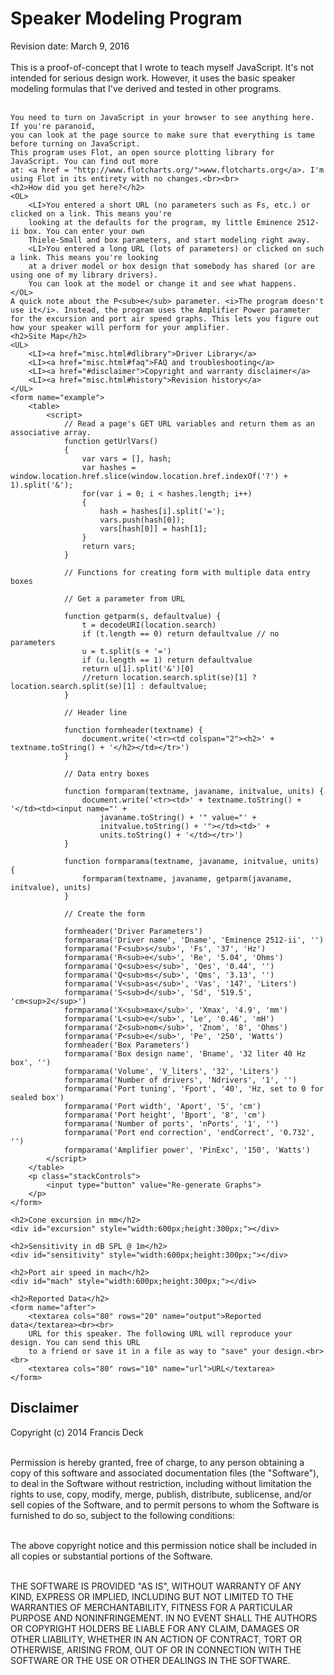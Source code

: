 <script language="javascript" type="text/javascript" src="flot/jquery.js"></script>
<script language="javascript" type="text/javascript" src="flot/jquery.flot.js"></script>

<body>
    <h1>Speaker Modeling Program</h1>
	Revision date: March 9, 2016<br>
	<br>
	This is a proof-of-concept that I wrote to teach myself JavaScript. It's not intended for 
	serious design work. However, it uses the basic speaker modeling formulas that I've derived
	and tested in other programs.<br><br>
	
	You need to turn on JavaScript in your browser to see anything here. If you're paranoid, 
	you can look at the page source to make sure that everything is tame before turning on JavaScript. 
	This program uses Flot, an open source plotting library for JavaScript. You can find out more 
	at: <a href = "http://www.flotcharts.org/">www.flotcharts.org</a>. I'm using Flot in its entirety with no changes.<br><br>
	<h2>How did you get here?</h2>
	<OL>
		<LI>You entered a short URL (no parameters such as Fs, etc.) or clicked on a link. This means you're 
		looking at the defaults for	the program, my little Eminence 2512-ii box. You can enter your own 
		Thiele-Small and box parameters, and start modeling right away.
		<LI>You entered a long URL (lots of parameters) or clicked on such a link. This means you're looking
		at a driver model or box design that somebody has shared (or are using one of my library drivers).
		You can look at the model or change it and see what happens.
	</OL>
	A quick note about the P<sub>e</sub> parameter. <i>The program doesn't use it</i>. Instead, the program uses the Amplifier Power parameter for the excursion and port air speed graphs. This lets you figure out how your speaker will perform for your amplifier.
	<h2>Site Map</h2>
	<UL>
		<LI><a href="misc.html#dlibrary">Driver Library</a>
		<LI><a href="misc.html#faq">FAQ and troubleshooting</a>
		<LI><a href="#disclaimer">Copyright and warranty disclaimer</a>
		<LI><a href="misc.html#history">Revision history</a>
	</UL>
    <form name="example">
		<table>
			<script>
				// Read a page's GET URL variables and return them as an associative array.
				function getUrlVars()
				{
					var vars = [], hash;
					var hashes = window.location.href.slice(window.location.href.indexOf('?') + 1).split('&');
					for(var i = 0; i < hashes.length; i++)
					{
						hash = hashes[i].split('=');
						vars.push(hash[0]);
						vars[hash[0]] = hash[1];
					}
					return vars;
				}
				
				// Functions for creating form with multiple data entry boxes
				
				// Get a parameter from URL
				
				function getparm(s, defaultvalue) {
					t = decodeURI(location.search)
					if (t.length == 0) return defaultvalue // no parameters
					u = t.split(s + '=')
					if (u.length == 1) return defaultvalue
					return u[1].split('&')[0]
					//return location.search.split(se)[1] ? location.search.split(se)[1] : defaultvalue;
				}
				
				// Header line
				
				function formheader(textname) {
					document.write('<tr><td colspan="2"><h2>' + textname.toString() + '</h2></td></tr>')
				}
				
				// Data entry boxes
				
				function formparam(textname, javaname, initvalue, units) {
					document.write('<tr><td>' + textname.toString() + '</td><td><input name="' + 
						javaname.toString() + '" value="' + 
						initvalue.toString() + '"></td><td>' +
						units.toString() + '</td></tr>')
				}
				
				function formparama(textname, javaname, initvalue, units) {
					formparam(textname, javaname, getparm(javaname, initvalue), units)
				}
				
				// Create the form
				
				formheader('Driver Parameters')
				formparama('Driver name', 'Dname', 'Eminence 2512-ii', '')
				formparama('F<sub>s</sub>', 'Fs', '37', 'Hz')
				formparama('R<sub>e</sub>', 'Re', '5.04', 'Ohms')
				formparama('Q<sub>es</sub>', 'Qes', '0.44', '')
				formparama('Q<sub>ms</sub>', 'Qms', '3.13', '')
				formparama('V<sub>as</sub>', 'Vas', '147', 'Liters')
				formparama('S<sub>d</sub>', 'Sd', '519.5', 'cm<sup>2</sup>')
				formparama('X<sub>max</sub>', 'Xmax', '4.9', 'mm')
				formparama('L<sub>e</sub>', 'Le', '0.46', 'mH')
				formparama('Z<sub>nom</sub>', 'Znom', '8', 'Ohms')
				formparama('P<sub>e</sub>', 'Pe', '250', 'Watts')
				formheader('Box Parameters')
				formparama('Box design name', 'Bname', '32 liter 40 Hz box', '')
				formparama('Volume', 'V_liters', '32', 'Liters')
				formparama('Number of drivers', 'Ndrivers', '1', '')
				formparama('Port tuning', 'Fport', '40', 'Hz, set to 0 for sealed box')
				formparama('Port width', 'Aport', '5', 'cm')
				formparama('Port height', 'Bport', '8', 'cm')
				formparama('Number of ports', 'nPorts', '1', '')
				formparama('Port end correction', 'endCorrect', '0.732', '')
				formparama('Amplifier power', 'PinExc', '150', 'Watts')
			</script>
		</table>
		<p class="stackControls">
			<input type="button" value="Re-generate Graphs">
		</p>
	</form>
    
    <h2>Cone excursion in mm</h2>
    <div id="excursion" style="width:600px;height:300px;"></div>
	
    <h2>Sensitivity in dB SPL @ 1m</h2>
    <div id="sensitivity" style="width:600px;height:300px;"></div>
	
    <h2>Port air speed in mach</h2>
    <div id="mach" style="width:600px;height:300px;"></div>
	
    <h2>Reported Data</h2>
	<form name="after">
		<textarea cols="80" rows="20" name="output">Reported data</textarea><br><br>
		URL for this speaker. The following URL will reproduce your design. You can send this URL
		to a friend or save it in a file as way to "save" your design.<br><br>
		<textarea cols="80" rows="10" name="url">URL</textarea>
	</form>

<script type="text/javascript">
	
	// general purpose print to output form
	
	function dprint(s, v)
	{
		ts = document.forms['after'].output.value;
		ts += s + v + '\n';
		document.forms['after'].output.value = ts;
		return v
	}
	
	// get value from data entry form with echo to output form for debugging
	
	function dprinty(javaname) {
		v = document.forms['example'][javaname].value
		ts = document.forms['after'].url.value
		ts += javaname + '=' + encodeURI(v) + '&'
		document.forms['after'].url.value = ts
		return dprint(javaname + " = ", parseFloat(v))
	}
	
	function dprints(javaname) {
		v = document.forms['example'][javaname].value
		ts = document.forms['after'].url.value
		ts += javaname + '=' + encodeURI(v) + '&'
		document.forms['after'].url.value = ts
		return dprint(javaname + " = ", v)
	}

	// System parameters, OK to change

	PinSens = dprint("Power input for sensitivity graph = ", 1.0);
	Dist = dprint("Distance for SPL graph = ", 1.0);

	// Physical constants in SI units

	Patm = dprint("Atmospheric pressure = ", 101300);
	b = dprint("Adiabatic constant = ", 1.4);
	bpatm = dprint("bpatm = ", b*Patm);
	rho = dprint("Density of air = ", 1.18);
	c = dprint("Speed of sound = ", 345);
	splref = dprint("SPL reference = ", 2e-5);

	// Get stuff
	
	function getstuff()
	{
		document.forms['after'].output.value = '';
		document.forms['after'].url.value = window.location.href.split('?')[0] + '?';
		
		dprint('Input parameters in user units', '')
		dprints('Dname')
		Fs = dprinty('Fs')
		Re = dprinty('Re')
		Qes = dprinty('Qes')
		Qms = dprinty('Qms')
		Vas_liters = dprinty('Vas')
		Sd_cm2 = dprinty('Sd')
		Xmax_mm = dprinty('Xmax')
		Le_mH = dprinty('Le')
		Znom = dprinty('Znom')
		Pe = dprinty('Pe')
		dprints('Bname')
		V_liters = dprinty('V_liters')
		Ndrivers = dprinty('Ndrivers')
		Fport = dprinty('Fport')
		Aport_cm = dprinty('Aport')
		Bport_cm = dprinty('Bport')
		nPorts = dprinty('nPorts')
		endCorrect = dprinty('endCorrect')
		PinExc = dprinty('PinExc')
		
		dprint('Parameters in SI units', '')

		Vas = dprint("Vas = ", Vas_liters*0.001)
		Sd = dprint("Sd = ", Sd_cm2*0.0001)
		Xmax = dprint("Xmax = ", Xmax_mm*0.001)
		Le = dprint("Le = ", Le_mH*0.001)
		Vbox = dprint("Vbox = ", V_liters*0.001)
		Aport = dprint("Aport = ", Aport_cm*0.01)
		Bport = dprint("Bport = ", Bport_cm*0.01)
		Sport = dprint("Sport = ", Aport*Bport*nPorts)
		
		if (Aport < Bport) Rport = dprint("Rport = ", Aport/2)
		else Rport = dprint("Rport = ", Bport/2)

		dprint ('Computed electromechanical parameters in SI units', '')

		ws = dprint("ws, Fs in angular units = ", Fs*2*Math.PI)
		wport = dprint("wport, Fport in angular units = ", Fport*2*Math.PI)
		wp2 = dprint("wport^2 = ", Math.pow(wport,2))
		Km = dprint("Km, spring constant of driver in N/m = ", bpatm*Math.pow(Sd,2)/Vas)
		Rm = dprint("Rm, mechanical damping factor of driver in N s/m = ", Km/Qms/ws)
		Mm = dprint("Mm, mass of driver in kg = ", Km/Math.pow(ws,2))
		BL = dprint("BL, field-length product in Telsa = ", Math.sqrt(Re*Km/Qes/ws))
		Kbox = dprint("Kbox, spring constant of cone pushing box air in N/m = ", Math.pow(Sd,2)*bpatm*Ndrivers/Vbox)
		VinSens = dprint("VinSens, input voltage amplitude for sensitivity graph in V = ", Math.sqrt(PinSens/Ndrivers*Znom))
		VinExc = dprint("VinExc, input voltage amplitude for excursion graph in V = ", Math.sqrt(2*PinExc/Ndrivers*Znom))
		BL2 = dprint("BL^2, square of BL = ", Math.pow(BL,2))
		lport = dprint("lport, length of port in m = ", Sport*bpatm/rho/Vbox/wp2 - Rport*2*endCorrect)
		Lport_cm = dprint("lport, length of port in cm = ", lport*100)
	}

	// Compute excursion for 1 V input signal
	   
	function xexcur(f)
	{
		// angular frequency
		
		w = f*2*Math.PI;
		
		// handle special case if w = wport, to avoid zero divide
		
		if (Math.abs(w - wport) < 0.001) 
		{
			w = w + 0.0001;
		}
		w2 = Math.pow(w,2);
		
		// port factor
		
		pf = w2/(w2 - wp2);
		
		// real part of excursion, generated by computer algebra program
		
		xre = (-Re*(Mm*w2-Kbox*pf-Km)-Le*Rm*w2)*BL
			/(Math.pow(w*BL2-Le*w*(Mm*w2-Kbox*pf-Km)+Re*Rm*w,2)
			+Math.pow(-Re*(Mm*w2-Kbox*pf-Km)-Le*Rm*w2,2));
			
		// imaginary part of excursion, generated by computer algebra program
		
		xim = BL*(-w*BL2+Le*w*(Mm*w2-Kbox*pf-Km)-Re*Rm*w)
			/(Math.pow(w*BL2-Le*w*(Mm*w2-Kbox*pf-Km)+Re*Rm*w,2)
			+Math.pow(-Re*(Mm*w2-Kbox*pf-Km)-Le*Rm*w2,2));
			
		// absolute value of excursion
		
		xabs = Math.sqrt(Math.pow(xre,2) + Math.pow(xim,2));
		
		// convert excursion into mm
		
		xExc = xabs*VinExc*1000;
		
		// compute port air speed
		
		fp = w2/wp2 - 1;
		speed = Math.abs(w*xabs*VinExc*Sd*Ndrivers/Sport/fp/c);
		
		// compute SPL
		
		P1 = 20*Math.log(xabs*Math.abs(VinSens*w2*rho*Sd*
			Ndrivers*pf/2/Dist/Math.PI/splref))/Math.log(10);
			
		P2 = 20*Math.log(xabs*Math.abs(VinExc*w2*rho*Sd*
			Ndrivers*pf/2/Dist/Math.PI/splref))/Math.log(10);
			
		return [xExc, speed, P1, P2];
	}  

	// main line of program
	
	$(function () {
		function plotz()
		{
			getstuff();
			// arrays of data for the graphs
			d1 = []; // gexcursion, peak
			d2 = []; // excursion, waveform based
			s1 = []; // sensitivity in dB SPL at 1 W
			s2 = []; // sensitivity at amplifier power
			m1 = []; // port air speed in Mach
			m2 = []; // port air speed, waveform based
			for (f = 20; f <= 250; f += 1)
			{
				u = xexcur(f);
				d1.push([f, u[0]]);
				m1.push([f, u[1]]);
				s1.push([f, u[2]]);
				s2.push([f, u[3]]);
				u0sum = u[0]/4;
				u1sum = u[1]/4;
				for (j = 2; j <= 4; j++)
				{
					u = xexcur(j*f);
					u0sum = u0sum + u[0]/4;
					u1sum = u1sum + u[1]/4;
				}
				d2.push([f,u0sum]);
				m2.push([f,u1sum]);
				 
			}
			
			d3 = [[20,Xmax_mm],[250,Xmax_mm]];
			xa = {
					transform: function (v) {return Math.log(v)},
					inverseTransform: function (v) {return Math.exp(v)},
					ticks: [20, 30, 40, 50, 60, 80, 100, 120, 150, 200, [250, "250 Hz"]]
					}
					
			$.plot($("#excursion"), 
				[{label: "Peak @ " + PinExc + " W", data: d1},
				{label: "Waveform based @ " + PinExc + " W", data: d2},
				{label: "Xmax", data: d3}],
				{xaxis: xa});
			
			$.plot($("#sensitivity"), 
				[{label: "1 W", data: s1},
				{label: PinExc + " W", data: s2}],
				{xaxis: xa});
				
			$.plot($("#mach"), 
				[{label: "Peak @ " + PinExc + " W", data: m1},
				{label: "Waveform based @ " + PinExc + " W", data: m2}],
				{xaxis: xa});
		}
		
		// assign the above to the re-compute button
		
		$(".stackControls input").click(function () {
			plotz();
		});
		
		// generate first view of plot
		
		plotz();
	});
</script>
<a name="disclaimer"></a><h2>Disclaimer</h2>
Copyright (c) 2014 Francis Deck<br><br>

Permission is hereby granted, free of charge, to any person
obtaining a copy of this software and associated documentation
files (the "Software"), to deal in the Software without
restriction, including without limitation the rights to use,
copy, modify, merge, publish, distribute, sublicense, and/or sell
copies of the Software, and to permit persons to whom the
Software is furnished to do so, subject to the following
conditions:<br><br>

The above copyright notice and this permission notice shall be
included in all copies or substantial portions of the Software.<br><br>

THE SOFTWARE IS PROVIDED "AS IS", WITHOUT WARRANTY OF ANY KIND,
EXPRESS OR IMPLIED, INCLUDING BUT NOT LIMITED TO THE WARRANTIES
OF MERCHANTABILITY, FITNESS FOR A PARTICULAR PURPOSE AND
NONINFRINGEMENT. IN NO EVENT SHALL THE AUTHORS OR COPYRIGHT
HOLDERS BE LIABLE FOR ANY CLAIM, DAMAGES OR OTHER LIABILITY,
WHETHER IN AN ACTION OF CONTRACT, TORT OR OTHERWISE, ARISING
FROM, OUT OF OR IN CONNECTION WITH THE SOFTWARE OR THE USE OR
OTHER DEALINGS IN THE SOFTWARE.
</body>
</html>
